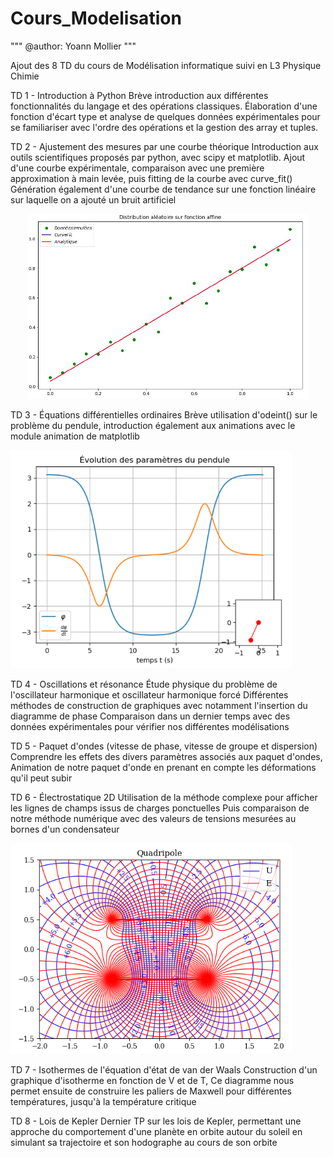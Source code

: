 # Cours_Modelisation

"""
@author: Yoann Mollier
"""

Ajout des 8 TD  du cours de Modélisation informatique suivi en L3 Physique Chimie

TD 1 - Introduction à Python
Brève introduction aux différentes fonctionnalités du langage et des opérations classiques.
Élaboration d'une fonction d'écart type et analyse de quelques données expérimentales pour se familiariser
avec l'ordre des opérations et la gestion des array et tuples. 

TD 2 - Ajustement des mesures par une courbe théorique
Introduction aux outils scientifiques proposés par python, avec scipy et matplotlib.
Ajout d'une courbe expérimentale, comparaison avec une première approximation à main levée,
puis fitting de la courbe avec curve_fit()
Génération également d'une courbe de tendance sur une fonction linéaire sur laquelle on a ajouté un bruit artificiel
<p align="center">
<img src="TD2/distribution.png" width="450">
</p>

TD 3 - Équations différentielles ordinaires
Brève utilisation d'odeint() sur le problème du pendule, 
introduction également aux animations avec le module animation de matplotlib

<img src="TD3/pendule.png" width="450">

TD 4 - Oscillations et résonance
Étude physique du problème de l'oscillateur harmonique et oscillateur harmonique forcé
Différentes méthodes de construction de graphiques avec notamment l'insertion du diagramme de phase
Comparaison dans un dernier temps avec des données expérimentales pour vérifier nos différentes modélisations

TD 5 - Paquet d'ondes (vitesse de phase, vitesse de groupe et dispersion)
Comprendre les effets des divers paramètres associés aux paquet d'ondes,
Animation de notre paquet d'onde en prenant en compte les déformations qu'il peut subir

TD 6 - Électrostatique 2D
Utilisation de la méthode complexe pour afficher les lignes de champs issus de charges ponctuelles
Puis comparaison de notre méthode numérique avec des valeurs de tensions mesurées au bornes d'un condensateur

<img src="TD6/quadripole.png" width="450">

TD 7 - Isothermes de l'équation d'état de van der Waals
Construction d'un graphique d'isotherme en fonction de V et de T,
Ce diagramme nous permet ensuite de construire les paliers de Maxwell pour différentes températures,
jusqu'à la température critique

TD 8 - Lois de Kepler
Dernier TP sur les lois de Kepler, permettant une approche du comportement d'une planète en orbite autour du soleil
en simulant sa trajectoire et son hodographe au cours de son orbite

